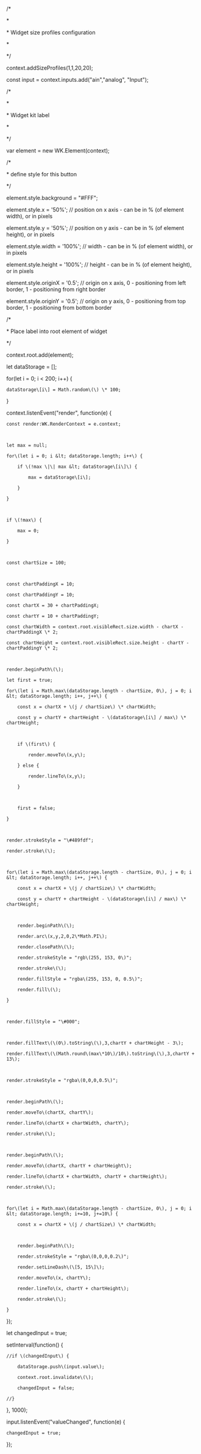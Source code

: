 /\*

 \*

 \* Widget size profiles configuration

 \* 

 \*/

context.addSizeProfiles\(1,1,20,20\);



const input = context.inputs.add\("ain","analog", "Input"\);



/\*

 \*

 \* Widget kit label

 \* 

 \*/

var element = new WK.Element\(context\); 



/\*

 \* define style for this button

 \*/

element.style.background = "\#FFF";

element.style.x = '50%';                                 //  position on x axis - can be in % \(of element width\), or in pixels

element.style.y = '50%';                                 //  position on y axis - can be in % \(of element height\), or in pixels

element.style.width = '100%';                            //  width - can be in % \(of element width\), or in pixels

element.style.height = '100%';                           //  height - can be in % \(of element height\), or in pixels

element.style.originX = '0.5';                           //  origin on x axis, 0 - positioning from left border, 1 - positioning from right border

element.style.originY = '0.5';                           //  origin on y axis, 0 - positioning from top border, 1 - positioning from bottom border



/\*

 \*  Place label into root element of widget

 \*/

context.root.add\(element\);



let dataStorage = \[\];



for\(let i = 0; i &lt; 200; i++\) {

    dataStorage\[i\] = Math.random\(\) \* 100;

}





context.listenEvent\("render", function\(e\) {

    const render:WK.RenderContext = e.context;



    let max = null;

    for\(let i = 0; i &lt; dataStorage.length; i++\) {

        if \(!max \|\| max &lt; dataStorage\[i\]\) {

            max = dataStorage\[i\];

        }

    }



    if \(!max\) {

        max = 0;

    }



    const chartSize = 100;



    const chartPaddingX = 10;

    const chartPaddingY = 10;

    const chartX = 30 + chartPaddingX;

    const chartY = 10 + chartPaddingY;

    const chartWidth = context.root.visibleRect.size.width - chartX - chartPaddingX \* 2;

    const chartHeight = context.root.visibleRect.size.height - chartY - chartPaddingY \* 2;



    render.beginPath\(\);

    let first = true;

    for\(let i = Math.max\(dataStorage.length - chartSize, 0\), j = 0; i &lt; dataStorage.length; i++, j++\) {

        const x = chartX + \(j / chartSize\) \* chartWidth;

        const y = chartY + chartHeight - \(dataStorage\[i\] / max\) \* chartHeight;



        if \(first\) {

            render.moveTo\(x,y\);

        } else {

            render.lineTo\(x,y\);

        }



        first = false;

    }



    render.strokeStyle = "\#489fdf";

    render.stroke\(\);



    for\(let i = Math.max\(dataStorage.length - chartSize, 0\), j = 0; i &lt; dataStorage.length; i++, j++\) {

        const x = chartX + \(j / chartSize\) \* chartWidth;

        const y = chartY + chartHeight - \(dataStorage\[i\] / max\) \* chartHeight;



        render.beginPath\(\);

        render.arc\(x,y,2,0,2\*Math.PI\);

        render.closePath\(\);

        render.strokeStyle = "rgb\(255, 153, 0\)";

        render.stroke\(\);

        render.fillStyle = "rgba\(255, 153, 0, 0.5\)";

        render.fill\(\);

    }



    render.fillStyle = "\#000";



    render.fillText\(\(0\).toString\(\),3,chartY + chartHeight - 3\);

    render.fillText\(\(Math.round\(max\*10\)/10\).toString\(\),3,chartY + 13\);



    render.strokeStyle = "rgba\(0,0,0,0.5\)";



    render.beginPath\(\);

    render.moveTo\(chartX, chartY\);

    render.lineTo\(chartX + chartWidth, chartY\);

    render.stroke\(\);



    render.beginPath\(\);

    render.moveTo\(chartX, chartY + chartHeight\);

    render.lineTo\(chartX + chartWidth, chartY + chartHeight\);

    render.stroke\(\);



    for\(let i = Math.max\(dataStorage.length - chartSize, 0\), j = 0; i &lt; dataStorage.length; i+=10, j+=10\) {

        const x = chartX + \(j / chartSize\) \* chartWidth;



        render.beginPath\(\);

        render.strokeStyle = "rgba\(0,0,0,0.2\)";

        render.setLineDash\(\[5, 15\]\);

        render.moveTo\(x, chartY\);

        render.lineTo\(x, chartY + chartHeight\);

        render.stroke\(\);

    }

}\);



let changedInput = true;





setInterval\(function\(\) {

    //if \(changedInput\) {

        dataStorage.push\(input.value\);

        context.root.invalidate\(\);

        changedInput = false;

    //}

}, 1000\);





input.listenEvent\("valueChanged", function\(e\) {

    changedInput = true;

}\);


